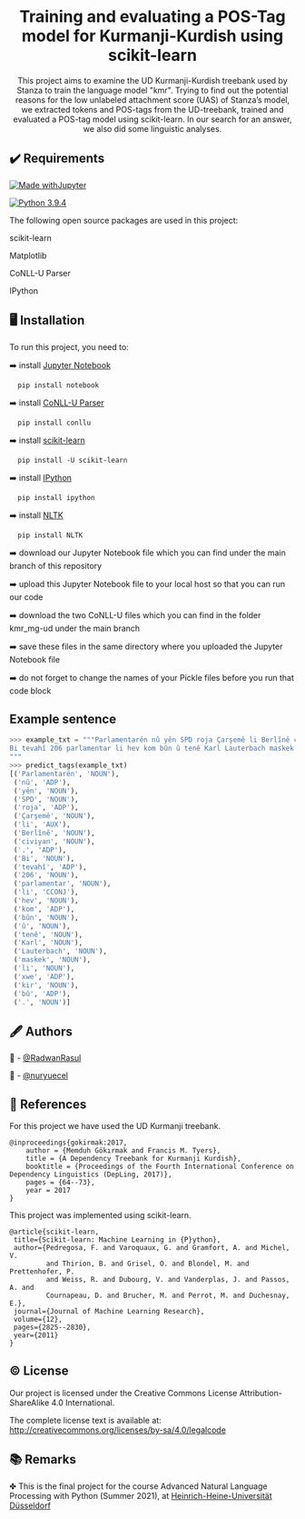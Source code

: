 <h1 align="center">Training and evaluating a POS-Tag model for Kurmanji-Kurdish using scikit-learn</h1>

<p align="center">This project aims to examine the UD Kurmanji-Kurdish treebank used by Stanza to train the language model "kmr". Trying to find out the potential reasons for the low unlabeled attachment score (UAS) of Stanza’s model, we extracted tokens and POS-tags from the UD-treebank, trained and evaluated a POS-tag model using scikit-learn. In our search for an answer, we also did some linguistic analyses.</p>


## :heavy_check_mark: Requirements

[![Made withJupyter](https://img.shields.io/badge/Made%20with-Jupyter-orange?style=for-the-badge&logo=Jupyter)](https://jupyter.org/try)

[![Python 3.9.4](https://img.shields.io/badge/Python-3.9.4-blue.svg)](https://www.python.org/downloads/release/python-394/)

The following open source packages are used in this project:

scikit-learn

Matplotlib

CoNLL-U Parser

IPython 

## :desktop_computer: Installation

To run this project, you need to:

:arrow_right: install [Jupyter Notebook](https://jupyter.org/)

```
  pip install notebook
```

:arrow_right: install [CoNLL-U Parser](https://pypi.org/project/conllu/)

```
  pip install conllu
```

:arrow_right: install [scikit-learn](https://scikit-learn.org/)

```
  pip install -U scikit-learn
```

:arrow_right: install [IPython](https://ipython.org/)

```
  pip install ipython
```

:arrow_right: install [NLTK](https://pypi.org/project/nltk/)

```
  pip install NLTK
```

:arrow_right: download our Jupyter Notebook file which you can find under the main branch of this repository

:arrow_right: upload this Jupyter Notebook file to your local host so that you can run our code

:arrow_right: download the two CoNLL-U files which you can find in the folder kmr_mg-ud under the main branch

:arrow_right: save these files in the same directory where you uploaded the Jupyter Notebook file

:arrow_right: do not forget to change the names of your Pickle files before you run that code block

## Example sentence
```python
>>> example_txt = """Parlamentarên nû yên SPD roja Çarşemê li Berlînê civiyan. 
Bi tevahî 206 parlamentar li hev kom bûn û tenê Karl Lauterbach maskek li xwe kir bû.
"""
>>> predict_tags(example_txt)
[('Parlamentarên', 'NOUN'),
 ('nû', 'ADP'),
 ('yên', 'NOUN'),
 ('SPD', 'NOUN'),
 ('roja', 'ADP'),
 ('Çarşemê', 'NOUN'),
 ('li', 'AUX'),
 ('Berlînê', 'NOUN'),
 ('civiyan', 'NOUN'),
 ('.', 'ADP'),
 ('Bi', 'NOUN'),
 ('tevahî', 'ADP'),
 ('206', 'NOUN'),
 ('parlamentar', 'NOUN'),
 ('li', 'CCONJ'),
 ('hev', 'NOUN'),
 ('kom', 'ADP'),
 ('bûn', 'NOUN'),
 ('û', 'NOUN'),
 ('tenê', 'NOUN'),
 ('Karl', 'NOUN'),
 ('Lauterbach', 'NOUN'),
 ('maskek', 'NOUN'),
 ('li', 'NOUN'),
 ('xwe', 'ADP'),
 ('kir', 'NOUN'),
 ('bû', 'ADP'),
 ('.', 'NOUN')]
```

## :fountain_pen: Authors

:man: - [@RadwanRasul](https://github.com/RadwanRasul)

:woman: - [@nuryuecel](https://github.com/nuryuecel)

## :scroll: References

For this project we have used the UD Kurmanji treebank.

```
@inproceedings{gokirmak:2017,
    author = {Memduh Gökırmak and Francis M. Tyers},
    title = {A Dependency Treebank for Kurmanji Kurdish},
    booktitle = {Proceedings of the Fourth International Conference on Dependency Linguistics (DepLing, 2017)},
    pages = {64--73},
    year = 2017
}
```

This project was implemented using scikit-learn.

```
@article{scikit-learn,
 title={Scikit-learn: Machine Learning in {P}ython},
 author={Pedregosa, F. and Varoquaux, G. and Gramfort, A. and Michel, V.
         and Thirion, B. and Grisel, O. and Blondel, M. and Prettenhofer, P.
         and Weiss, R. and Dubourg, V. and Vanderplas, J. and Passos, A. and
         Cournapeau, D. and Brucher, M. and Perrot, M. and Duchesnay, E.},
 journal={Journal of Machine Learning Research},
 volume={12},
 pages={2825--2830},
 year={2011}
}
```

## :copyright: License

Our project is licensed under the Creative Commons License Attribution-ShareAlike 4.0 International.

The complete license text is available at:
http://creativecommons.org/licenses/by-sa/4.0/legalcode

## :books: Remarks

✤ This is the final project for the course Advanced Natural Language Processing with Python (Summer 2021), at [Heinrich-Heine-Universität Düsseldorf](https://www.hhu.de/)
